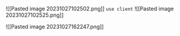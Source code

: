 ![[Pasted image 20231027102502.png]]
`use client`
![[Pasted image 20231027102525.png]]

![[Pasted image 20231027162247.png]]
